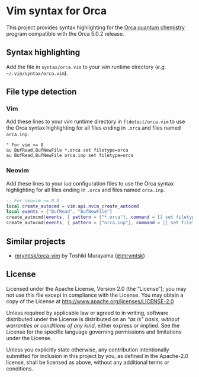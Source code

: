 # Vim syntax for Orca

This project provides syntax highlighting for the [Orca quantum chemistry](https://orcaforum.kofo.mpg.de/app.php/portal) program compatible with the Orca 5.0.2 release.


## Syntax highlighting

Add the file in `syntax/orca.vim` to your *vim* runtime directory (*e.g.* `~/.vim/syntax/orca.vim`).


## File type detection
### Vim
Add these lines to your *vim* runtime directory in `ftdetect/orca.vim` to use the Orca syntax highlighting for all files ending in `.orca` and files named `orca.inp`.

```vim
" For vim >= 8
au BufRead,BufNewFile *.orca set filetype=orca
au BufRead,BufNewFile orca.inp set filetype=orca
```
### Neovim
Add these lines to your *lua* configuration files to use the Orca syntax highlighting for all files ending in `.orca` and files named `orca.inp`.
```lua
-- For neovim >= 0.8
local create_autocmd = vim.api.nvim_create_autocmd
local events = {"BufRead", "BufNewFile"}
create_autocmd(events, { pattern = {"*.orca"}, command = [[ set filetype=orca ]]})
create_autocmd(events, { pattern = {"orca.inp"}, command = [[ set filetype=orca ]]})
```


## Similar projects

- [mrymtsk/orca-vim](https://github.com/mrymtsk/orca-vim) by Toshiki Murayama ([@mrymtsk](https://github.com/mrymtsk))


## License

Licensed under the Apache License, Version 2.0 (the “License”);
you may not use this file except in compliance with the License.
You may obtain a copy of the License at
http://www.apache.org/licenses/LICENSE-2.0

Unless required by applicable law or agreed to in writing, software
distributed under the License is distributed on an *“as is” basis*,
*without warranties or conditions of any kind*, either express or implied.
See the License for the specific language governing permissions and
limitations under the License.

Unless you explicitly state otherwise, any contribution intentionally
submitted for inclusion in this project by you, as defined in the
Apache-2.0 license, shall be licensed as above, without any additional
terms or conditions.
